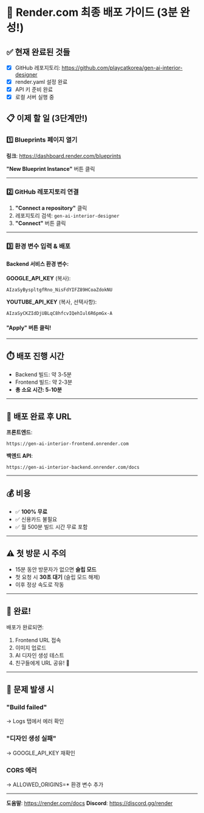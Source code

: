 # 🚀 Render.com 최종 배포 가이드 (3분 완성!)

## ✅ 현재 완료된 것들
- [x] GitHub 레포지토리: https://github.com/playcatkorea/gen-ai-interior-designer
- [x] render.yaml 설정 완료
- [x] API 키 준비 완료
- [x] 로컬 서버 실행 중

## 📋 이제 할 일 (3단계만!)

### 1️⃣ Blueprints 페이지 열기
**링크**: https://dashboard.render.com/blueprints

**"New Blueprint Instance"** 버튼 클릭

---

### 2️⃣ GitHub 레포지토리 연결
1. **"Connect a repository"** 클릭
2. 레포지토리 검색: `gen-ai-interior-designer`
3. **"Connect"** 버튼 클릭

---

### 3️⃣ 환경 변수 입력 & 배포

#### Backend 서비스 환경 변수:

**GOOGLE_API_KEY** (복사):
```
AIzaSyByspltgfRno_NisFdYIFZ89HCoaZdokNU
```

**YOUTUBE_API_KEY** (복사, 선택사항):
```
AIzaSyCKZIdDjUBLqC8hfcvIQehIul6R6pmGx-A
```

#### "Apply" 버튼 클릭!

---

## ⏱️ 배포 진행 시간

- Backend 빌드: 약 3-5분
- Frontend 빌드: 약 2-3분
- **총 소요 시간: 5-10분**

---

## 📱 배포 완료 후 URL

**프론트엔드**:
```
https://gen-ai-interior-frontend.onrender.com
```

**백엔드 API**:
```
https://gen-ai-interior-backend.onrender.com/docs
```

---

## 💰 비용

- ✅ **100% 무료**
- ✅ 신용카드 불필요
- ✅ 월 500분 빌드 시간 무료 포함

---

## ⚠️ 첫 방문 시 주의

- 15분 동안 방문자가 없으면 **슬립 모드**
- 첫 요청 시 **30초 대기** (슬립 모드 해제)
- 이후 정상 속도로 작동

---

## 🎉 완료!

배포가 완료되면:
1. Frontend URL 접속
2. 이미지 업로드
3. AI 디자인 생성 테스트
4. 친구들에게 URL 공유! 🚀

---

## 🔧 문제 발생 시

### "Build failed"
→ Logs 탭에서 에러 확인

### "디자인 생성 실패"
→ GOOGLE_API_KEY 재확인

### CORS 에러
→ ALLOWED_ORIGINS=* 환경 변수 추가

---

**도움말**: https://render.com/docs
**Discord**: https://discord.gg/render

